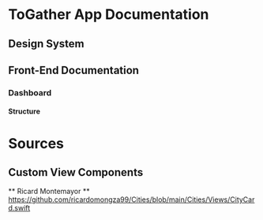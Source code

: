 #  ToGather App Documentation

## Design System

## Front-End Documentation

### Dashboard

#### Structure


# Sources
## Custom View Components
** Ricard Montemayor **
https://github.com/ricardomongza99/Cities/blob/main/Cities/Views/CityCard.swift
